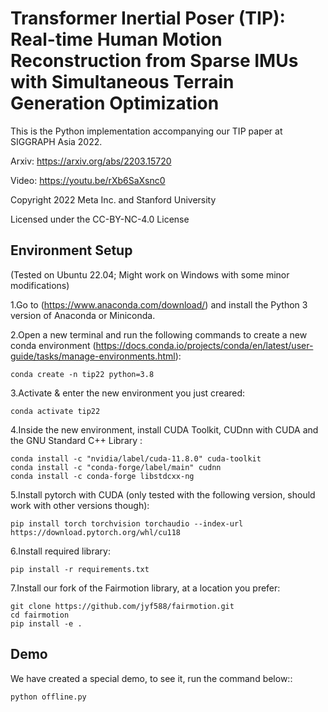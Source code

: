 # Transformer Inertial Poser (TIP): Real-time Human Motion Reconstruction from Sparse IMUs with Simultaneous Terrain Generation Optimization

This is the Python implementation accompanying our TIP paper at SIGGRAPH Asia 2022.

Arxiv: https://arxiv.org/abs/2203.15720

Video: https://youtu.be/rXb6SaXsnc0

Copyright 2022 Meta Inc. and Stanford University

Licensed under the CC-BY-NC-4.0 License

## Environment Setup

(Tested on Ubuntu 22.04; Might work on Windows with some minor modifications)

1.Go to (https://www.anaconda.com/download/) and install the Python 3 version of Anaconda or Miniconda.

2.Open a new terminal and run the following commands to create a new conda environment (https://docs.conda.io/projects/conda/en/latest/user-guide/tasks/manage-environments.html):

```conda create -n tip22 python=3.8```

3.Activate & enter the new environment you just creared:

```conda activate tip22```

4.Inside the new environment, install CUDA Toolkit, CUDnn with CUDA and the GNU Standard C++ Library :

```
conda install -c "nvidia/label/cuda-11.8.0" cuda-toolkit
conda install -c "conda-forge/label/main" cudnn
conda install -c conda-forge libstdcxx-ng
```

5.Install pytorch with CUDA (only tested with the following version, should work with other versions though):

```pip install torch torchvision torchaudio --index-url https://download.pytorch.org/whl/cu118``` 

6.Install required library:

```pip install -r requirements.txt```

7.Install our fork of the Fairmotion library, at a location you prefer:
```
git clone https://github.com/jyf588/fairmotion.git
cd fairmotion
pip install -e .
```

## Demo

We have created a special demo, to see it, run the command below::

```python offline.py```
